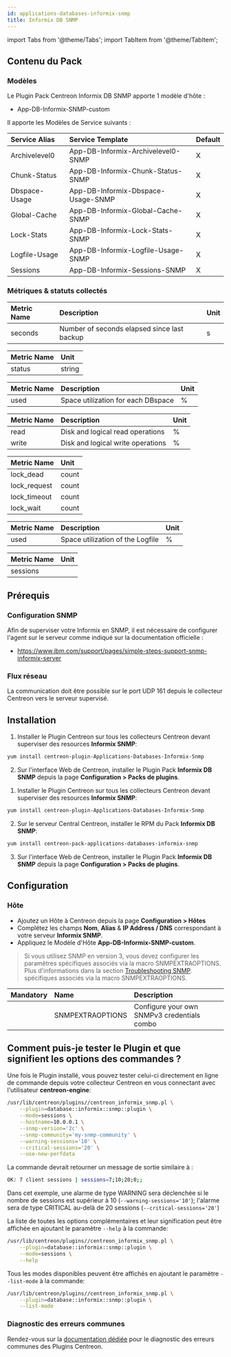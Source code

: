 ```yaml
---
id: applications-databases-informix-snmp
title: Informix DB SNMP
---
```

import Tabs from '@theme/Tabs';
import TabItem from '@theme/TabItem';


## Contenu du Pack

### Modèles

Le Plugin Pack Centreon Informix DB SNMP apporte 1 modèle d'hôte :
* App-DB-Informix-SNMP-custom

Il apporte les Modèles de Service suivants :

| Service Alias | Service Template                   | Default |
|:--------------|:-----------------------------------|:--------|
| Archivelevel0 | App-DB-Informix-Archivelevel0-SNMP | X       |
| Chunk-Status  | App-DB-Informix-Chunk-Status-SNMP  | X       |
| Dbspace-Usage | App-DB-Informix-Dbspace-Usage-SNMP | X       |
| Global-Cache  | App-DB-Informix-Global-Cache-SNMP  | X       |
| Lock-Stats    | App-DB-Informix-Lock-Stats-SNMP    | X       |
| Logfile-Usage | App-DB-Informix-Logfile-Usage-SNMP | X       |
| Sessions      | App-DB-Informix-Sessions-SNMP      | X       |

### Métriques & statuts collectés

<Tabs groupId="sync">
<TabItem value="Archivelevel0" label="Archivelevel0">

| Metric Name | Description                                 | Unit |
|:------------|:--------------------------------------------|:-----|
| seconds     | Number of seconds elapsed since last backup | s    |

</TabItem>
<TabItem value="Chunk-Status" label="Chunk-Status">

| Metric Name | Unit   |
|:------------|:-------|
| status      | string |

</TabItem>
<TabItem value="Dbspace-Usage" label="Dbspace-Usage">

| Metric Name | Description                         | Unit |
|:------------|:------------------------------------|:-----|
| used        | Space utilization for each DBspace  | %    |

</TabItem>
<TabItem value="Global-Cache" label="Global-Cache">

| Metric Name | Description                         | Unit |
|:------------|:------------------------------------|:-----|
| read        | Disk and logical read operations    |  %   |
| write       | Disk and logical write operations   |  %   |

</TabItem>
<TabItem value="Lock-Stats" label="Lock-Stats">

| Metric Name  | Unit   |
|:-------------|:-------|
| lock_dead    | count  |
| lock_request | count  |
| lock_timeout | count  |
| lock_wait    | count  |

</TabItem>
<TabItem value="Logfile-Usage" label="Logfile-Usage">

| Metric Name | Description                         | Unit |
|:------------|:------------------------------------|:-----|
| used        | Space utilization of the Logfile    |  %   |

</TabItem>
<TabItem value="Sessions" label="Sessions">

| Metric Name | Unit |
|:------------|:-----|
| sessions    |      |

</TabItem>
</Tabs>

## Prérequis

### Configuration SNMP

Afin de superviser votre Informix en SNMP, il est nécessaire de configurer l'agent
sur le serveur comme indiqué sur la documentation officielle :
* https://www.ibm.com/support/pages/simple-steps-support-snmp-informix-server

### Flux réseau

La communication doit être possible sur le port UDP 161 depuis le collecteur
Centreon vers le serveur supervisé.

## Installation

<Tabs groupId="sync">
<TabItem value="Online License" label="Online License">

1. Installer le Plugin Centreon sur tous les collecteurs Centreon devant superviser des resources **Informix SNMP**:

```bash
yum install centreon-plugin-Applications-Databases-Informix-Snmp
```

2. Sur l'interface Web de Centreon, installer le Plugin Pack **Informix DB SNMP** depuis la page **Configuration > Packs de plugins**.

</TabItem>
<TabItem value="Offline License" label="Offline License">

1. Installer le Plugin Centreon sur tous les collecteurs Centreon devant superviser des resources **Informix SNMP**:

```bash
yum install centreon-plugin-Applications-Databases-Informix-Snmp
```

2. Sur le serveur Central Centreon, installer le RPM du Pack **Informix DB SNMP**:

```bash
yum install centreon-pack-applications-databases-informix-snmp
```

3. Sur l'interface Web de Centreon, installer le Plugin Pack **Informix DB SNMP** depuis la page **Configuration > Packs de plugins**.

</TabItem>
</Tabs>

## Configuration

### Hôte

* Ajoutez un Hôte à Centreon depuis la page **Configuration > Hôtes**
* Complétez les champs **Nom**, **Alias** & **IP Address / DNS** correspondant à votre serveur **Informix SNMP**.
* Appliquez le Modèle d'Hôte **App-DB-Informix-SNMP-custom**.

> Si vous utilisez SNMP en version 3, vous devez configurer les paramètres spécifiques associés via la macro SNMPEXTRAOPTIONS.
> Plus d'informations dans la section [Troubleshooting SNMP](../getting-started/how-to-guides/troubleshooting-plugins.md#snmpv3-options-mapping).
spécifiques associés via la macro SNMPEXTRAOPTIONS.

| Mandatory | Name             | Description                                              |
|:----------|:-----------------|:---------------------------------------------------------|
|           | SNMPEXTRAOPTIONS | Configure your own SNMPv3 credentials combo |

## Comment puis-je tester le Plugin et que signifient les options des commandes ? 

Une fois le Plugin installé, vous pouvez tester celui-ci directement en ligne 
de commande depuis votre collecteur Centreon en vous connectant avec 
l'utilisateur **centreon-engine**:

```bash
/usr/lib/centreon/plugins//centreon_informix_snmp.pl \
    --plugin=database::informix::snmp::plugin \
    --mode=sessions \
    --hostname=10.0.0.1 \
    --snmp-version='2c' \
    --snmp-community='my-snmp-community' \
    --warning-sessions='10' \
    --critical-sessions='20' \
    --use-new-perfdata 
```

La commande devrait retourner un message de sortie similaire à :

```bash
OK: 7 client sessions | sessions=7;10;20;0;;
```

Dans cet exemple, une alarme de type WARNING sera déclenchée si le nombre de sessions 
est supérieur à 10 (`--warning-sessions='10'`); l'alarme sera de type CRITICAL au-delà de 20
sessions (`--critical-sessions='20'`)

La liste de toutes les options complémentaires et leur signification peut être
affichée en ajoutant le paramètre `--help` à la commande:

```bash
/usr/lib/centreon/plugins//centreon_informix_snmp.pl \
    --plugin=database::informix::snmp::plugin \
    --mode=sessions \
    --help
```

Tous les modes disponibles peuvent être affichés en ajoutant le paramètre 
`--list-mode` à la commande:

```bash
/usr/lib/centreon/plugins//centreon_informix_snmp.pl \
    --plugin=database::informix::snmp::plugin \
    --list-mode
```

### Diagnostic des erreurs communes

Rendez-vous sur la [documentation dédiée](../getting-started/how-to-guides/troubleshooting-plugins.md)
pour le diagnostic des erreurs communes des Plugins Centreon.